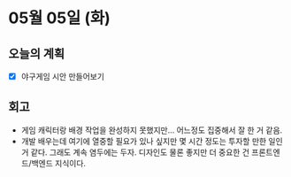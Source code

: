 # 05월 05일 \(화\)

## 오늘의 계획

* [x] 야구게임 시안 만들어보기

## 회고

* 게임 캐릭터랑 배경 작업을 완성하지 못했지만... 어느정도 집중해서 잘 한 거 같음.
* 개발 배우는데 여기에 열중할 필요가 있나 싶지만 몇 시간 정도는 투자할 만한 일인 거 같다. 그래도 계속 염두에는 두자. 디자인도 물론 좋지만 더 중요한 건 프론트엔드/백엔드 지식이다.


